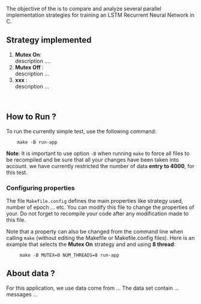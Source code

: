 
The objective of the is to compare and analyze several parallel implementation strategies for training an LSTM Recurrent Neural Network in C. 

## Strategy implemented

1. **Mutex On**: <br/> 
description ....  
2. **Mutex Off** : <br/> 
description ...
3. **xxx** : <br/> 
description ...
<br/> 

## How to Run ? 

To run the currently simple test, use the following command:
```
    make -B run-app
```

**Note**: It is important to use option `-B` when running `make` to
force all files to be recompiled and be sure that all your changes have
been taken into account. we have currently restricted the number of data **entry to 4000**, for this test. 

### Configuring properties

The file `Makefile.config` defines the main properties like strategy used, number of epoch ... etc. 
You can modify this file to change the properties of your. Do not forget to recompile your code after any modification
made to this file.

Note that a property can also be changed from the command line when
calling `make` (without editing the Makefile or Makefile.config files). Here is an example that selects the **Mutex On** strategy and and using **8 thread**:
```
     make -B MUTEX=0 NUM_THREADS=8 run-app
```

## About data ? 

For this application, we use data come from ...  The data set contain ... messages ... 